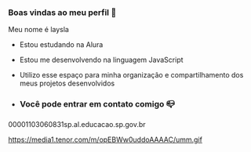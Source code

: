 ### Boas vindas ao meu perfil 💙

Meu nome é laysla

- Estou estudando na Alura
- Estou me desenvolvendo na linguagem JavaScript
- Utilizo esse espaço para minha organização e compartilhamento dos meus projetos desenvolvidos

- ### Você pode entrar em contato comigo  📪

00001103060831sp.al.educacao.sp.gov.br




https://media1.tenor.com/m/opEBWw0uddoAAAAC/umm.gif
